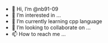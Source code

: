 - 👋 Hi, I’m @nb91-09
- 👀 I’m interested in ...
- 🌱 I’m currently learning cpp language
- 💞️ I’m looking to collaborate on ...
- 📫 How to reach me ...

<!---
nb91-09/nb91-09 is a ✨ special ✨ repository because its `README.md` (this file) appears on your GitHub profile.
You can click the Preview link to take a look at your changes.
--->
